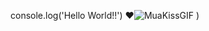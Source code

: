 console.log('Hello World!!') ❤️![MuaKissGIF](https://github.com/BrusmelGil/BrusmelGil/assets/144242787/d415a42b-2542-48d4-a605-d1af2c9544e0)
)

<!--
**BrusmelGil/BrusmelGil** is a ✨ _special_ ✨ repository because its `README.md` (this file) appears on your GitHub profile.

Here are some ideas to get you started:

- 🔭 I’m currently working on ...
- 🌱 I’m currently learning ...
- 👯 I’m looking to collaborate on ...
- 🤔 I’m looking for help with ...
- 💬 Ask me about ...
- 📫 How to reach me: ...
- 😄 Pronouns: ...
- ⚡ Fun fact: ...
-->
